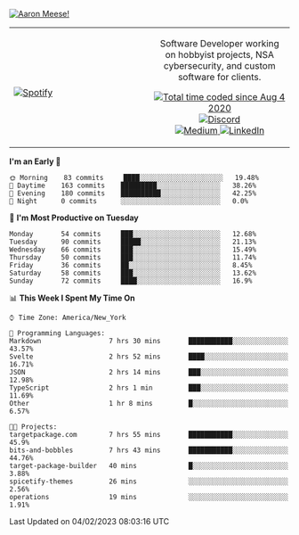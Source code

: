 [![Aaron Meese!](https://user-images.githubusercontent.com/17814535/88975338-a2aabf00-d27f-11ea-963f-8a19608716b4.png)](https://github.com/ajmeese7/readme-ascii "README ASCII")

<!-- Modified from project here: https://github.com/novatorem/novatorem -->
<table width="100%">
  <tr>
  <td width="50%">

&nbsp; <br> [![Spotify](https://ajmeese7.vercel.app/api/spotify)](https://open.spotify.com/user/ajmeese)

  </td>
  <td width="50%">
    <p align="center">
    Software Developer working on hobbyist projects, NSA cybersecurity, and custom software for clients.
    </p>
    <p align="center">
      <a href="https://wakatime.com/@f726891d-3b02-46cd-9b60-e8c59f9e2b14">
        <img src="https://wakatime.com/badge/user/f726891d-3b02-46cd-9b60-e8c59f9e2b14.svg" alt="Total time coded since Aug 4 2020" title="WakaTime" />
      </a>
      <a href="http://link.aaronmeese.com/discord">
        <img src="https://img.shields.io/badge/discord-ajmeese7%234835-369?style=flat-square&logo=discord&logoColor=white&color=purple" alt="Discord" title="Discord">
      </a>
      <br />
      <a href="https://link.aaronmeese.com/medium">
        <img src="https://img.shields.io/badge/medium-ajmeese7-1DB954?style=flat-square&logo=medium&logoColor=white" alt="Medium" title="Medium">
      </a>
      <a href="https://link.aaronmeese.com/linkedin">
        <img src="https://img.shields.io/badge/linkedIn-aaronmeese-1DB954?style=flat-square&logo=linkedin&logoColor=white&color=blue" alt="LinkedIn" title="LinkedIn">
      </a>
    </p>
  </td>

</table>

[//]: <> (The `&nbsp;` is to have Aphelion take up more space)

<!--START_SECTION:waka-->
**I'm an Early 🐤** 

```text
🌞 Morning    83 commits     ████░░░░░░░░░░░░░░░░░░░░░   19.48% 
🌆 Daytime    163 commits    █████████░░░░░░░░░░░░░░░░   38.26% 
🌃 Evening    180 commits    ██████████░░░░░░░░░░░░░░░   42.25% 
🌙 Night      0 commits      ░░░░░░░░░░░░░░░░░░░░░░░░░   0.0%

```
📅 **I'm Most Productive on Tuesday** 

```text
Monday       54 commits     ███░░░░░░░░░░░░░░░░░░░░░░   12.68% 
Tuesday      90 commits     █████░░░░░░░░░░░░░░░░░░░░   21.13% 
Wednesday    66 commits     ███░░░░░░░░░░░░░░░░░░░░░░   15.49% 
Thursday     50 commits     ███░░░░░░░░░░░░░░░░░░░░░░   11.74% 
Friday       36 commits     ██░░░░░░░░░░░░░░░░░░░░░░░   8.45% 
Saturday     58 commits     ███░░░░░░░░░░░░░░░░░░░░░░   13.62% 
Sunday       72 commits     ████░░░░░░░░░░░░░░░░░░░░░   16.9%

```


📊 **This Week I Spent My Time On** 

```text
⌚︎ Time Zone: America/New_York

💬 Programming Languages: 
Markdown                 7 hrs 30 mins       ███████████░░░░░░░░░░░░░░   43.57% 
Svelte                   2 hrs 52 mins       ████░░░░░░░░░░░░░░░░░░░░░   16.71% 
JSON                     2 hrs 14 mins       ███░░░░░░░░░░░░░░░░░░░░░░   12.98% 
TypeScript               2 hrs 1 min         ███░░░░░░░░░░░░░░░░░░░░░░   11.69% 
Other                    1 hr 8 mins         █░░░░░░░░░░░░░░░░░░░░░░░░   6.57%

🐱‍💻 Projects: 
targetpackage.com        7 hrs 55 mins       ███████████░░░░░░░░░░░░░░   45.9% 
bits-and-bobbles         7 hrs 43 mins       ███████████░░░░░░░░░░░░░░   44.76% 
target-package-builder   40 mins             █░░░░░░░░░░░░░░░░░░░░░░░░   3.88% 
spicetify-themes         26 mins             ░░░░░░░░░░░░░░░░░░░░░░░░░   2.56% 
operations               19 mins             ░░░░░░░░░░░░░░░░░░░░░░░░░   1.91%

```


 Last Updated on 04/02/2023 08:03:16 UTC
<!--END_SECTION:waka-->
